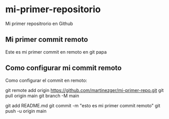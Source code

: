 # mi-primer-repositorio
Mi primer repositrorio en Github

## Mi primer commit remoto
Este es mi primer commit en remoto en git papa

## Como configurar mi commit remoto
Como configurar el commit en remoto:

git remote add origin https://github.com/martinezger/mi-primer-repo.git
git pull origin main
git branch -M main

git add README.md
git commit -m "esto es mi primer commit remoto"
git push -u origin main